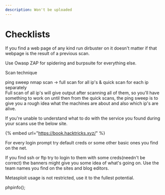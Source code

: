 ```yaml
---
description: Won't be uploaded
---
```


# Checklists

If you find a web page of any kind run dirbuster on it doesn't matter if that webpage is the result of a previous scan.

Use Owasp ZAP for spidering and burpsuite for everything else.

Scan technique

ping sweep nmap scan -&gt; full scan for all ip's & quick scan for each ip separately   
Full scan of all ip's will give output after scanning all of them, so you'll have something to work on until then from the quick scans, the ping sweep is to give you a rough idea what the machines are about and also which ip's are alive.

If you're unable to understand what to do with the service you found during your scans use the below site.

{% embed url="https://book.hacktricks.xyz/" %}

For every login prompt try default creds or some other basic ones you find on the net.

If you find ssh or ftp try to login to them with some creds\(needn't be correct\) the banners might give you some idea of what's going on. Use the team names you find on the sites and blog editors.

Metasploit usage is not restricted, use it to the fullest potential.

phpinfo\(\);
